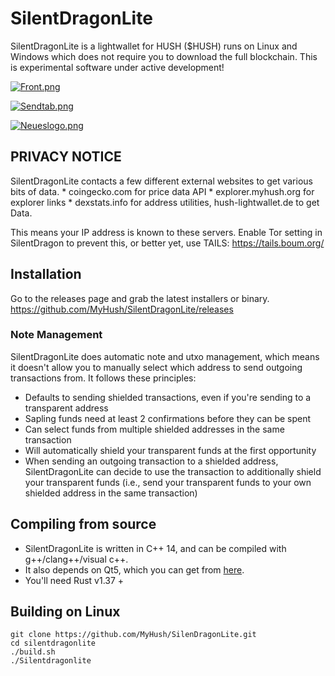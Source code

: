 # SilentDragonLite

SilentDragonLite is a lightwallet for HUSH ($HUSH) runs on Linux and Windows which does not require you to download the full blockchain. This is experimental software under active development!

[![Front.png](https://i.postimg.cc/KjNpvVGk/Front.png)](https://postimg.cc/fSVf880D)

[![Sendtab.png](https://i.postimg.cc/25hwSJTk/Sendtab.png)](https://postimg.cc/mcZMdm0J)

[![Neueslogo.png](https://i.postimg.cc/h47N0wFj/Neueslogo.png)](https://postimg.cc/PNT6XS5s)

## PRIVACY NOTICE

SilentDragonLite contacts a few different external websites to get various bits of data. * coingecko.com for price data API * explorer.myhush.org for explorer links * dexstats.info for address utilities, hush-lightwallet.de to get Data.

This means your IP address is known to these servers. Enable Tor setting in SilentDragon to prevent this, or better yet, use TAILS: https://tails.boum.org/

## Installation

Go to the releases page and grab the latest installers or binary. https://github.com/MyHush/SilentDragonLite/releases

### Note Management
SilentDragonLite does automatic note and utxo management, which means it doesn't allow you to manually select which address to send outgoing transactions from. It follows these principles:
* Defaults to sending shielded transactions, even if you're sending to a transparent address
* Sapling funds need at least 2 confirmations before they can be spent
* Can select funds from multiple shielded addresses in the same transaction
* Will automatically shield your transparent funds at the first opportunity
* When sending an outgoing transaction to a shielded address, SilentDragonLite can decide to use the transaction to additionally shield your transparent funds (i.e., send your transparent funds to your own shielded address in the same transaction)

## Compiling from source
* SilentDragonLite is written in C++ 14, and can be compiled with g++/clang++/visual c++. 
* It also depends on Qt5, which you can get from [here](https://www.qt.io/download). 
* You'll need Rust v1.37 +

## Building on Linux

```
git clone https://github.com/MyHush/SilenDragonLite.git
cd silentdragonlite
./build.sh
./Silentdragonlite

```


